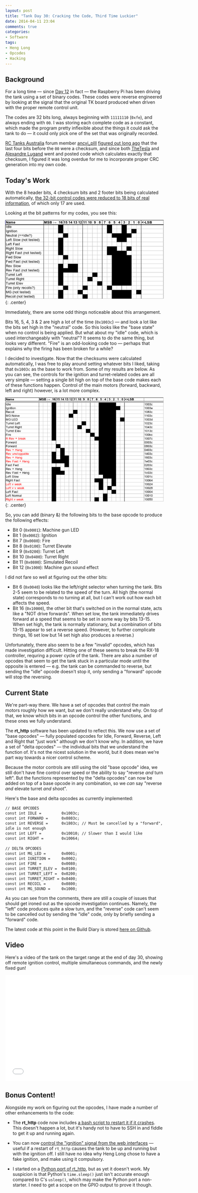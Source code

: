 ```yaml
---
layout: post
title: "Tank Day 30: Cracking the Code, Third Time Luckier"
date: 2014-04-11 23:04
comments: true
categories:
- Software
tags:
- Heng Long
- Opcodes
- Hacking
---
```


Background
----------

For a long time &mdash; since [Day 12](../tank-day-12-cracking-the-code-redux/) in fact &mdash; the Raspberry Pi has been driving the tank using a set of binary codes. These codes were reverse engineered by looking at the signal that the original TK board produced when driven with the proper remote control unit.

The codes are 32 bits long, always beginning with `11111110` (`0xfe`), and always ending with `00`. I was storing each complete code as a constant, which made the program pretty inflexible about the things it could ask the tank to do &mdash; it could only pick one of the set that was originally recorded.

[RC Tanks Australia](http://www.rctanksaustralia.com/) forum member [ancvi_pIII](http://www.rctanksaustralia.com/forum/memberlist.php?mode=viewprofile&u=299) [figured out long ago](http://www.rctanksaustralia.com/forum/viewtopic.php?p=1397#p1397) that the last four bits before the `00` were a checksum, and since both [TheTesla](https://github.com/TheTesla/raspberrytank/commit/59f2e20f6923b1be4c1ccd5c44e034ad246dbcae) and [Alexandre Lugand](https://github.com/alexandrelugand/RaspiTank/blob/master/RaspiTank/Command.cpp) went and posted code which calculates exactly that checksum, I figured it was long overdue for me to incorporate proper CRC generation into my own code.


Today's Work
------------

With the 8 header bits, 4 checksum bits and 2 footer bits being calculated automatically, [the 32-bit control codes were reduced to 18 bits of real information](https://github.com/ianrenton/raspberrytank/commit/27b01897f63922ebfe15e289b774796528ced334), of which only 17 are used.

Looking at the bit patterns for my codes, you see this:

![Codes from day 12 with header, checksum and footer removed](/raspberrytank/day-30-codes-before.png){: .center}

Immediately, there are some odd things noticeable about this arrangement.

Bits 16, 5, 4, 3 & 2 are high a lot of the time (`0x1003c`) &mdash; and look a lot like the bits set high in the "neutral" code. So this looks like the "base state" when no control is being applied. But what about my "idle" code, which is used interchangeably with "neutral"? It seems to do the same thing, but looks very different. "Fire" is an odd-looking code too &mdash; perhaps that explains why the firing has been broken for a while?

I decided to investigate. Now that the checksums were calculated automatically, I was free to play around setting whatever bits I liked, taking that `0x1003c` as the base to work from. Some of my results are below. As you can see, the controls for the ignition and turret-related codes are all very simple &mdash; setting a single bit high on top of the base code makes each of these functions happen. Control of the main motors (forward, backward, left and right) however, is a lot more complex.

![Day 30 opcode investigation](/raspberrytank/day-30-codes-after.png){: .center}

So, you can add (binary &) the following bits to the base opcode to produce the following effects:

* Bit 0 (`0x0001`): Machine gun LED
* Bit 1 (`0x0002`): Ignition
* Bit 7 (`0x0080`): Fire
* Bit 8 (`0x0100`): Turret Elevate
* Bit 9 (`0x0200`): Turret Left
* Bit 10 (`0x0400`): Turret Right
* Bit 11 (`0x0800`): Simulated Recoil
* Bit 12 (`0x1000`): Machine gun sound effect

I did not fare so well at figuring out the other bits:

* Bit 6 (`0x0040`) looks like the left/right selector when turning the tank. Bits 2-5 seem to be related to the speed of the turn. All high (the normal state) corresponds to no turning at all, but I can't work out how each bit affects the speed.
* Bit 16 (`0x10000`), the other bit that's switched on in the normal state, acts like a "NOT drive forwards". When set low, the tank immediately drives forward at a speed that seems to be set in some way by bits 13-15. When set high, the tank is normally stationary, but a combination of bits 13-15 appear to set a reverse speed. (However, to further complicate things, 16 set low but 14 set high also produces a reverse.)

Unfortunately, there also seem to be a few "invalid" opcodes, which has made investigation difficult. Hitting one of these seems to break the RX-18 controller, requring a power cycle of the tank. There are also a number of opcodes that seem to get the tank stuck in a particular mode until the opposite is entered &mdash; e.g. the tank can be commanded to reverse, but sending the "idle" opcode doesn't stop it, only sending a "forward" opcode will stop the reversing.


Current State
-------------

We're part-way there. We have a set of opcodes that control the main motors roughly how we want, but we don't really understand why. On top of that, we know which bits in an opcode control the other functions, and these ones we fully understand.

The **rt_http** software has been updated to reflect this. We now use a set of "base opcodes" &mdash; fully populated opcodes for Idle, Forward, Reverse, Left and Right that "just work" although we don't know why. In addition, we have a set of "delta opcodes" &mdash; the individual bits that we understand the function of. It's not the nicest solution in the world, but it does mean we're part way towards a nicer control scheme.

Because the motor controls are still using the old "base opcode" idea, we still don't have fine control over speed or the ability to say "reverse *and* turn left". But the functions represented by the "delta opcodes" can now be added on top of a base opcode in any combination, so we *can* say "reverse *and* elevate turret *and* shoot".

Here's the base and delta opcodes as currently implemented:

```
// BASE OPCODES
const int IDLE =         0x1003c;
const int FORWARD =      0x0803c;
const int REVERSE =      0x1803c; // Must be cancelled by a "forward", idle is not enough
const int LEFT =         0x10010; // Slower than I would like
const int RIGHT =        0x10064;

// DELTA OPCODES
const int MG_LED =       0x0001;
const int IGNITION =     0x0002;
const int FIRE =         0x0080;
const int TURRET_ELEV =  0x0100;
const int TURRET_LEFT =  0x0200;
const int TURRET_RIGHT = 0x0400;
const int RECOIL =       0x0800;
const int MG_SOUND =     0x1000;
```

As you can see from the comments, there are still a couple of issues that should get ironed out as the opcode investigation continues. Namely, the "left" code produces quite a slow turn, and the "reverse" code can't seem to be cancelled out by sending the "idle" code, only by briefly sending a "forward" code.

The latest code at this point in the Build Diary is stored [here on Github](https://github.com/ianrenton/raspberrytank/tree/1dd588826808c8be1d53a0ddfdc6faf181bde119).

Video
-----

Here's a video of the tank on the target range at the end of day 30, showing off remote ignition control, multiple simultaneous commands, and the newly fixed gun!

<center><iframe src="//player.vimeo.com/video/91786149" width="600" height="337" frameborder="0" webkitallowfullscreen="" mozallowfullscreen="" allowfullscreen=""></iframe></center>


Bonus Content!
--------------

Alongside my work on figuring out the opcodes, I have made a number of other enhancements to the code:

* The **rt_http** code now includes [a bash script to restart it if it crashes](https://github.com/ianrenton/raspberrytank/blob/master/rt_http/rt_http.sh). This doesn't happen a lot, but it's handy not to have to SSH in and fiddle to get it up and running again.

* You can now [control the "ignition" signal from the web interfaces](https://github.com/ianrenton/raspberrytank/commit/d3f3d7cc5d88b537260ad2077ec20dc7ed714ba9) &mdash; useful if a restart of `rt_http` causes the tank to be up and running but with the ignition off. I still have no idea why Heng Long chose to have a fake ignition, and make using it compulsory.

* I started on a [Python port of rt_http](https://github.com/ianrenton/raspberrytank/blob/c22c9abd466328b43b5425593e47c3abd430e3ea/rt_py/rt.py), but as yet it doesn't work. My suspicion is that Python's `time.sleep()` just isn't accurate enough compared to C's `usleep()`, which may make the Python port a non-starter. I need to get a scope on the GPIO output to prove it though.
